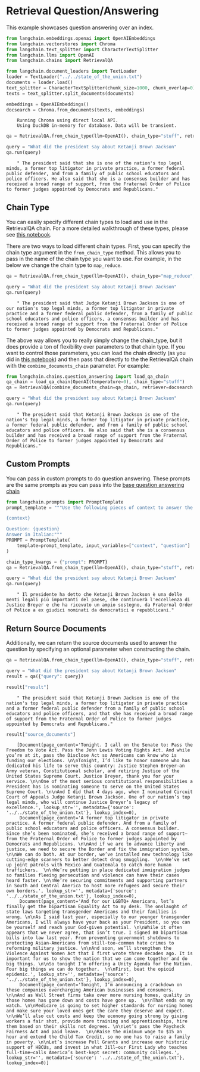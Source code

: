 # Retrieval Question/Answering

This example showcases question answering over an index.

<!-- WARNING: THIS FILE WAS AUTOGENERATED! DO NOT EDIT! Instead, edit the notebook w/the location & name as this file. -->


```python
from langchain.embeddings.openai import OpenAIEmbeddings
from langchain.vectorstores import Chroma
from langchain.text_splitter import CharacterTextSplitter
from langchain.llms import OpenAI
from langchain.chains import RetrievalQA
```


```python
from langchain.document_loaders import TextLoader
loader = TextLoader("../../state_of_the_union.txt")
documents = loader.load()
text_splitter = CharacterTextSplitter(chunk_size=1000, chunk_overlap=0)
texts = text_splitter.split_documents(documents)

embeddings = OpenAIEmbeddings()
docsearch = Chroma.from_documents(texts, embeddings)
```

<CodeOutputBlock lang="python">

```
    Running Chroma using direct local API.
    Using DuckDB in-memory for database. Data will be transient.
```

</CodeOutputBlock>


```python
qa = RetrievalQA.from_chain_type(llm=OpenAI(), chain_type="stuff", retriever=docsearch.as_retriever())
```


```python
query = "What did the president say about Ketanji Brown Jackson"
qa.run(query)
```

<CodeOutputBlock lang="python">

```
    " The president said that she is one of the nation's top legal minds, a former top litigator in private practice, a former federal public defender, and from a family of public school educators and police officers. He also said that she is a consensus builder and has received a broad range of support, from the Fraternal Order of Police to former judges appointed by Democrats and Republicans."
```

</CodeOutputBlock>

## Chain Type
You can easily specify different chain types to load and use in the RetrievalQA chain. For a more detailed walkthrough of these types, please see [this notebook](question_answering.ipynb).

There are two ways to load different chain types. First, you can specify the chain type argument in the `from_chain_type` method. This allows you to pass in the name of the chain type you want to use. For example, in the below we change the chain type to `map_reduce`.


```python
qa = RetrievalQA.from_chain_type(llm=OpenAI(), chain_type="map_reduce", retriever=docsearch.as_retriever())
```


```python
query = "What did the president say about Ketanji Brown Jackson"
qa.run(query)
```

<CodeOutputBlock lang="python">

```
    " The president said that Judge Ketanji Brown Jackson is one of our nation's top legal minds, a former top litigator in private practice and a former federal public defender, from a family of public school educators and police officers, a consensus builder and has received a broad range of support from the Fraternal Order of Police to former judges appointed by Democrats and Republicans."
```

</CodeOutputBlock>

The above way allows you to really simply change the chain_type, but it does provide a ton of flexibility over parameters to that chain type. If you want to control those parameters, you can load the chain directly (as you did in [this notebook](question_answering.ipynb)) and then pass that directly to the the RetrievalQA chain with the `combine_documents_chain` parameter. For example:


```python
from langchain.chains.question_answering import load_qa_chain
qa_chain = load_qa_chain(OpenAI(temperature=0), chain_type="stuff")
qa = RetrievalQA(combine_documents_chain=qa_chain, retriever=docsearch.as_retriever())
```


```python
query = "What did the president say about Ketanji Brown Jackson"
qa.run(query)
```

<CodeOutputBlock lang="python">

```
    " The president said that Ketanji Brown Jackson is one of the nation's top legal minds, a former top litigator in private practice, a former federal public defender, and from a family of public school educators and police officers. He also said that she is a consensus builder and has received a broad range of support from the Fraternal Order of Police to former judges appointed by Democrats and Republicans."
```

</CodeOutputBlock>

## Custom Prompts
You can pass in custom prompts to do question answering. These prompts are the same prompts as you can pass into the [base question answering chain](./question_answering.ipynb)


```python
from langchain.prompts import PromptTemplate
prompt_template = """Use the following pieces of context to answer the question at the end. If you don't know the answer, just say that you don't know, don't try to make up an answer.

{context}

Question: {question}
Answer in Italian:"""
PROMPT = PromptTemplate(
    template=prompt_template, input_variables=["context", "question"]
)
```


```python
chain_type_kwargs = {"prompt": PROMPT}
qa = RetrievalQA.from_chain_type(llm=OpenAI(), chain_type="stuff", retriever=docsearch.as_retriever(), chain_type_kwargs=chain_type_kwargs)
```


```python
query = "What did the president say about Ketanji Brown Jackson"
qa.run(query)
```

<CodeOutputBlock lang="python">

```
    " Il presidente ha detto che Ketanji Brown Jackson è una delle menti legali più importanti del paese, che continuerà l'eccellenza di Justice Breyer e che ha ricevuto un ampio sostegno, da Fraternal Order of Police a ex giudici nominati da democratici e repubblicani."
```

</CodeOutputBlock>

## Return Source Documents
Additionally, we can return the source documents used to answer the question by specifying an optional parameter when constructing the chain.


```python
qa = RetrievalQA.from_chain_type(llm=OpenAI(), chain_type="stuff", retriever=docsearch.as_retriever(), return_source_documents=True)
```


```python
query = "What did the president say about Ketanji Brown Jackson"
result = qa({"query": query})
```


```python
result["result"]
```

<CodeOutputBlock lang="python">

```
    " The president said that Ketanji Brown Jackson is one of the nation's top legal minds, a former top litigator in private practice and a former federal public defender from a family of public school educators and police officers, and that she has received a broad range of support from the Fraternal Order of Police to former judges appointed by Democrats and Republicans."
```

</CodeOutputBlock>


```python
result["source_documents"]
```

<CodeOutputBlock lang="python">

```
    [Document(page_content='Tonight. I call on the Senate to: Pass the Freedom to Vote Act. Pass the John Lewis Voting Rights Act. And while you’re at it, pass the Disclose Act so Americans can know who is funding our elections. \n\nTonight, I’d like to honor someone who has dedicated his life to serve this country: Justice Stephen Breyer—an Army veteran, Constitutional scholar, and retiring Justice of the United States Supreme Court. Justice Breyer, thank you for your service. \n\nOne of the most serious constitutional responsibilities a President has is nominating someone to serve on the United States Supreme Court. \n\nAnd I did that 4 days ago, when I nominated Circuit Court of Appeals Judge Ketanji Brown Jackson. One of our nation’s top legal minds, who will continue Justice Breyer’s legacy of excellence.', lookup_str='', metadata={'source': '../../state_of_the_union.txt'}, lookup_index=0),
     Document(page_content='A former top litigator in private practice. A former federal public defender. And from a family of public school educators and police officers. A consensus builder. Since she’s been nominated, she’s received a broad range of support—from the Fraternal Order of Police to former judges appointed by Democrats and Republicans. \n\nAnd if we are to advance liberty and justice, we need to secure the Border and fix the immigration system. \n\nWe can do both. At our border, we’ve installed new technology like cutting-edge scanners to better detect drug smuggling.  \n\nWe’ve set up joint patrols with Mexico and Guatemala to catch more human traffickers.  \n\nWe’re putting in place dedicated immigration judges so families fleeing persecution and violence can have their cases heard faster. \n\nWe’re securing commitments and supporting partners in South and Central America to host more refugees and secure their own borders.', lookup_str='', metadata={'source': '../../state_of_the_union.txt'}, lookup_index=0),
     Document(page_content='And for our LGBTQ+ Americans, let’s finally get the bipartisan Equality Act to my desk. The onslaught of state laws targeting transgender Americans and their families is wrong. \n\nAs I said last year, especially to our younger transgender Americans, I will always have your back as your President, so you can be yourself and reach your God-given potential. \n\nWhile it often appears that we never agree, that isn’t true. I signed 80 bipartisan bills into law last year. From preventing government shutdowns to protecting Asian-Americans from still-too-common hate crimes to reforming military justice. \n\nAnd soon, we’ll strengthen the Violence Against Women Act that I first wrote three decades ago. It is important for us to show the nation that we can come together and do big things. \n\nSo tonight I’m offering a Unity Agenda for the Nation. Four big things we can do together.  \n\nFirst, beat the opioid epidemic.', lookup_str='', metadata={'source': '../../state_of_the_union.txt'}, lookup_index=0),
     Document(page_content='Tonight, I’m announcing a crackdown on these companies overcharging American businesses and consumers. \n\nAnd as Wall Street firms take over more nursing homes, quality in those homes has gone down and costs have gone up.  \n\nThat ends on my watch. \n\nMedicare is going to set higher standards for nursing homes and make sure your loved ones get the care they deserve and expect. \n\nWe’ll also cut costs and keep the economy going strong by giving workers a fair shot, provide more training and apprenticeships, hire them based on their skills not degrees. \n\nLet’s pass the Paycheck Fairness Act and paid leave.  \n\nRaise the minimum wage to $15 an hour and extend the Child Tax Credit, so no one has to raise a family in poverty. \n\nLet’s increase Pell Grants and increase our historic support of HBCUs, and invest in what Jill—our First Lady who teaches full-time—calls America’s best-kept secret: community colleges.', lookup_str='', metadata={'source': '../../state_of_the_union.txt'}, lookup_index=0)]
```

</CodeOutputBlock>

